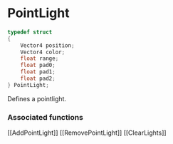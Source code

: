 # PointLight

```c++
typedef struct
{
    Vector4 position;
    Vector4 color;
    float range;
    float pad0;
    float pad1;
    float pad2;
} PointLight;
```

Defines a pointlight.


### Associated functions
[[AddPointLight]]
[[RemovePointLight]]
[[ClearLights]]